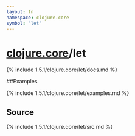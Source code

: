 ```yaml
---
layout: fn
namespace: clojure.core
symbol: "let"
---
```


# [clojure.core](../)/let

{% include 1.5.1/clojure.core/let/docs.md %}

##Examples

{% include 1.5.1/clojure.core/let/examples.md %}
## Source
{% include 1.5.1/clojure.core/let/src.md %}

